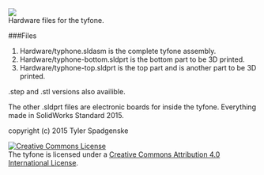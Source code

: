 <img src="https://github.com/spadgenske/tyfone/blob/master/graphics/blacklogo.png">
<br/>
Hardware files for the tyfone. 

###Files
1. Hardware/typhone.sldasm is the complete tyfone assembly.
2. Hardware/typhone-bottom.sldprt is the bottom part to be 3D printed.
3. Hardware/typhone-top.sldprt is the top part and is another part to be 3D printed.

.step and .stl versions also availible.

The other .sldprt files are electronic boards for inside the tyfone. Everything made in SolidWorks 
Standard 2015. 

copyright (c) 2015 Tyler Spadgenske

<a rel="license" href="http://creativecommons.org/licenses/by/4.0/"><img alt="Creative Commons License" style="border-width:0" src="https://i.creativecommons.org/l/by/4.0/88x31.png" /></a><br /><span xmlns:dct="http://purl.org/dc/terms/" property="dct:title">The tyfone</span> is licensed under a <a rel="license" href="http://creativecommons.org/licenses/by/4.0/">Creative Commons Attribution 4.0 International License</a>.
